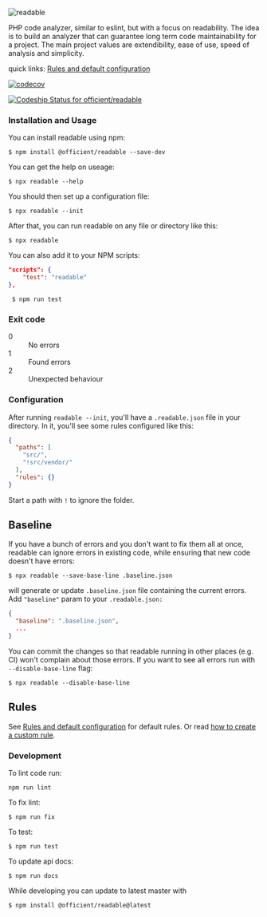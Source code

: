 ![readable](docs/logo.png)

PHP code analyzer, similar to eslint, but with a focus on readability. The idea is to build an analyzer that can guarantee long term code maintainability for a project. The main project values are extendibility, ease of use, speed of analysis and simplicity.

quick links: [Rules and default configuration](docs/rules.md)

[![codecov](https://codecov.io/gh/officient/readable/branch/master/graph/badge.svg)](https://codecov.io/gh/officient/readable)

[![Codeship Status for officient/readable](https://app.codeship.com/projects/4fd4eea0-676f-0138-8ef4-52f6c3762b41/status?branch=master)](https://app.codeship.com/projects/393877)

### Installation and Usage

You can install readable using npm:

    $ npm install @officient/readable --save-dev

You can get the help on useage:

    $ npx readable --help

You should then set up a configuration file:

    $ npx readable --init

After that, you can run readable on any file or directory like this:

    $ npx readable

You can also add it to your NPM scripts:

```json
"scripts": {
    "test": "readable"
},
```

     $ npm run test

### Exit code

<dl>
  <dt>0</dt>
  <dd>No errors</dd>
  <dt>1</dt>
  <dd>Found errors</dd>
  <dt>2</dt>
  <dd>Unexpected behaviour</dd>
</dl>

### Configuration

After running `readable --init`, you'll have a `.readable.json` file in your directory. In it, you'll see some rules configured like this:

```JSON
{
  "paths": [
    "src/",
    "!src/vendor/"
  ],
  "rules": {}
}
```

Start a path with `!` to ignore the folder.

## Baseline

If you have a bunch of errors and you don't want to fix them all
at once, readable can ignore errors in existing code, while
ensuring that new code doesn't have errors:

    $ npx readable --save-base-line .baseline.json

will generate or update `.baseline.json` file containing the
current errors. Add `"baseline"` param to your `.readable.json:`

```JSON
{
  "baseline": ".baseline.json",
  ...
}
```

You can commit the changes so that readable running in other
places (e.g. CI) won't complain about those errors. If you want
to see all errors run with `--disable-base-line` flag:

    $ npx readable --disable-base-line

## Rules

See [Rules and default configuration](docs/rules.md) for default rules.
Or read [how to create a custom rule](docs/add-rule.md).

### Development

To lint code run:

    npm run lint

To fix lint:

    $ npm run fix

To test:

    $ npm run test

To update api docs:

    $ npm run docs

While developing you can update to latest master with

    $ npm install @officient/readable@latest
